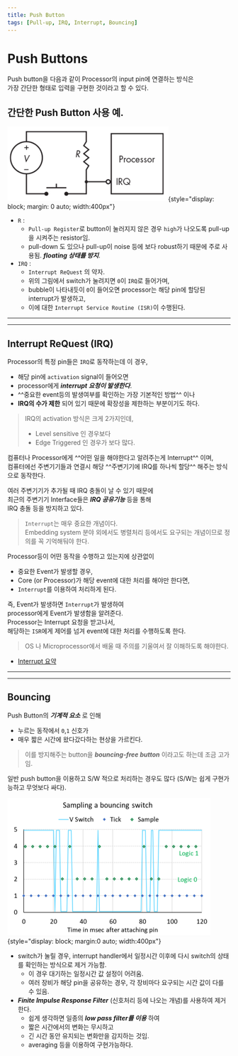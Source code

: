 ```yaml
---
title: Push Button
tags: [Pull-up, IRQ, Interrupt, Bouncing]
---
```


# Push Buttons 

Push button을 다음과 같이 Processor의 input pin에 연결하는 방식은  
가장 간단한 형태로 입력을 구현한 것이라고 할 수 있다.

## 간단한 Push Button 사용 예.

![button](img/simple_pushbutton.png){style="display: block; margin: 0 auto; width:400px"}

* `R` :
    * `Pull-up Register`로 button이 눌러지지 않은 경우 `high`가 나오도록 pull-up을 시켜주는 resistor임.  
    * pull-down 도 있으나 pull-up이 noise 등에 보다 robust하기 때문에 주로 사용됨. ***floating 상태를 방지***.
* `IRQ` : 
    * `Interrupt ReQuest` 의 약자.  
    * 위의 그림에서 switch가 눌려지면 `0`이 `IRQ`로 들어가며, 
    * bubble이 나타내듯이 `0`이 들어오면 processor는 해당 pin에 할당된 interrupt가 발생하고, 
    * 이에 대한 `Interrupt Service Routine (ISR)`이 수행된다.

---

---

## Interrupt ReQuest (IRQ)

Processor의 특정 pin들은 `IRQ`로 동작하는데 이 경우, 

* 해당 pin에 `activation` signal이 들어오면 
* processor에게 ***interrupt 요청이 발생한다***. 
* ^^중요한 event등의 발생여부를 확인하는 가장 기본적인 방법^^ 이나 
* **IRQ의 수가 제한** 되어 있기 때문에 확장성을 제한하는 부분이기도 하다. 

> IRQ의 activation 방식은 크게 2가지인데, 
> 
> * Level sensitive 인 경우보다 
> * Edge Triggered 인 경우가 보다 많다.


 컴퓨터나 Processor에게 ^^어떤 일을 해야한다고 알려주는게 Interrupt^^ 이며,  
 컴퓨터에선 주변기기들과 연결시 해당 ^^주변기기에 IRQ를 하나씩 할당^^ 해주는 방식으로 동작한다.   
 
 여러 주변기기가 추가될 때 IRQ 충돌이 날 수 있기 때문에  
 최근의 주변기기 Interface들은 ***IRQ 공유기능*** 등을 통해  
 IRQ 충돌 등을 방지하고 있다.

> `Interrupt`는 매우 중요한 개념이다.  
> Embedding system 분야 외에서도 병렬처리 등에서도 요구되는 개념이므로 정의를 꼭 기억해둬야 한다.  

Processor등이 어떤 동작을 수행하고 있는지에 상관없이  

*  중요한 Event가 발생할 경우,  
* Core (or Processor)가 해당 event에 대한 처리를 해야만 한다면,  
* `Interrupt`를 이용하여 처리하게 된다.  

즉, Event가 발생하면 `Interrupt`가 발생하여  
processor에게 Event가 발생함을 알려준다.  
Processor는 Interrupt 요청을 받고나서,  
해당하는 `ISR`에게 제어를 넘겨 event에 대한 처리를 수행하도록 한다. 

> OS 나 Microprocessor에서 배울 때 주의를 기울여서 잘 이해하도록 해야한다.

* [Interrupt 요약](https://dsaint31.tistory.com/entry/CE-Interrupt-%EC%9A%94%EC%95%BD-Computer-%EA%B8%B0%EC%A4%80)

---

---

## Bouncing

Push Button의 ***기계적 요소*** 로 인해 

* 누르는 동작에서 `0`,`1` 신호가 
* 매우 짧은 시간에 왔다갔다하는 현상을 가르킨다.  

> 이를 방지해주는 button을 ***bouncing-free button*** 이라고도 하는데 조금 고가임.

일반 push button을 이용하고 S/W 적으로 처리하는 경우도 많다 (S/W는 쉽게 구현가능하고 무엇보다 싸다).

![bouncing](img/bouncing.png){style="display: block; margin:0 auto; width:400px"}

* switch가 눌릴 경우, interrupt handler에서 일정시간 이후에 다시 switch의 상태를 확인하는 방식으로 제거 가능함. 
    * 이 경우 대기하는 일정시간 값 설정이 어려움.
    * 여러 장비가 해당 pin을 공유하는 경우, 각 장비마다 요구되는 시간 값이 다를 수 있음.
* ***Finite Impulse Response Filter*** (신호처리 등에 나오는 개념)를 사용하여 제거한다. 
    * 쉽게 생각하면 일종의 ***low pass filter를 이용*** 하여 
    * 짧은 시간에서의 변화는 무시하고 
    * 긴 시간 동안 유지되는 변화만을 감지하는 것임. 
    * averaging 등을 이용하여 구현가능하다.


